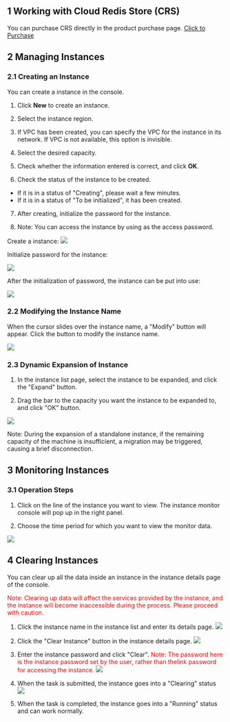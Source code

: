 ## 1	Working with Cloud Redis Store (CRS)

  You can purchase CRS directly in the product purchase page.
  [Click to Purchase](https://buy.cloud.tencent.com/redis)
## 2	Managing Instances

### 2.1	Creating an Instance

You can create a instance in the console.
	
1) Click **New** to create an instance.
 
2) Select the instance region.
  
3) If VPC has been created, you can specify the VPC for the instance in its network. If VPC is not available, this option is invisible.
  
4) Select the desired capacity.
 
5) Check whether the information entered is correct, and click **OK**.
  
6) Check the status of the instance to be created.
- If it is in a status of "Creating", please wait a few minutes.
- If it is in a status of "To be initialized", it has been created.

7) After creating, initialize the password for the instance.

8) Note: You can access the instance by using <instance ID: user password> as the access password.
 

Create a instance:
![](https://mc.qcloudimg.com/static/img/ec6230710cd809df88c4ab7d3eb93c27/xinjian.png)




Initialize password for the instance:
	
![](//mccdn.qcloud.com/img569de0e096f15.png)

After the initialization of password, the instance can be put into use:
	
![](//mccdn.qcloud.com/img569de0f790f16.png)

### 2.2	Modifying the Instance Name

When the cursor slides over the instance name, a "Modify" button will appear. Click the button to modify the instance name.

![](https://qzonestyle.gtimg.cn/qzone/vas/opensns/res/img/Resis-4.png)

### 2.3	Dynamic Expansion of Instance
1) In the instance list page, select the instance to be expanded, and click the "Expand" button.

2) Drag the bar to the capacity you want the instance to be expanded to, and click "OK" button.

![](https://mccdn.qcloud.com/static/img/263f91ce89177779c35aff6a97389c5a/danji.png)

Note: 	During the expansion of a standalone instance, if the remaining capacity of the machine is insufficient, a migration may be triggered, causing a brief disconnection.
  
## 3	Monitoring Instances

### 3.1	Operation Steps

1) Click on the line of the instance you want to view. The instance monitor console will pop up in the right panel.

2) Choose the time period for which you want to view the monitor data.

![](https://qzonestyle.gtimg.cn/qzone/vas/opensns/res/img/Resis-8.png)

## 4	Clearing Instances

You can clear up all the data inside an instance in the instance details page of the console.
	
<span style = "color:#F00">Note: Clearing up data will affect the services provided by the instance, and the instance will become inaccessible during the process. Please proceed with caution.</span>

1) Click the instance name in the instance list and enter its details page.
![](https://qzonestyle.gtimg.cn/qzone/vas/opensns/res/img/Resis-9.png)

2) Click the "Clear Instance" button in the instance details page.
![](//mccdn.qcloud.com/img569de2e0ae341.png)

3) Enter the instance password and click "Clear".
 <span style = "color:#F00"> Note: The password here is the instance password set by the user, rather than the<instance ID: instance password>link password for accessing the instance.</span>
![](https://qzonestyle.gtimg.cn/qzone/vas/opensns/res/img/Resis-11.png)
 
4) When the task is submitted, the instance goes into a "Clearing" status
![](//mccdn.qcloud.com/img569de2a1b3a44.png)
  
5) When the task is completed, the instance goes into a "Running" status and can work normally.
	
